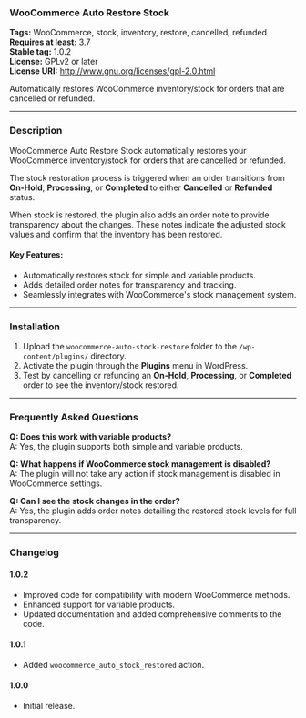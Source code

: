 ### WooCommerce Auto Restore Stock

**Tags:** WooCommerce, stock, inventory, restore, cancelled, refunded\
**Requires at least:** 3.7\
**Stable tag:** 1.0.2\
**License:** GPLv2 or later\
**License URI:** <http://www.gnu.org/licenses/gpl-2.0.html>

Automatically restores WooCommerce inventory/stock for orders that are cancelled or refunded.

* * * * *

### Description

WooCommerce Auto Restore Stock automatically restores your WooCommerce inventory/stock for orders that are cancelled or refunded.

The stock restoration process is triggered when an order transitions from **On-Hold**, **Processing**, or **Completed** to either **Cancelled** or **Refunded** status.

When stock is restored, the plugin also adds an order note to provide transparency about the changes. These notes indicate the adjusted stock values and confirm that the inventory has been restored.

#### Key Features:

-   Automatically restores stock for simple and variable products.
-   Adds detailed order notes for transparency and tracking.
-   Seamlessly integrates with WooCommerce's stock management system.

* * * * *

### Installation

1.  Upload the `woocommerce-auto-stock-restore` folder to the `/wp-content/plugins/` directory.
2.  Activate the plugin through the **Plugins** menu in WordPress.
3.  Test by cancelling or refunding an **On-Hold**, **Processing**, or **Completed** order to see the inventory/stock restored.

* * * * *

### Frequently Asked Questions

**Q: Does this work with variable products?**\
A: Yes, the plugin supports both simple and variable products.

**Q: What happens if WooCommerce stock management is disabled?**\
A: The plugin will not take any action if stock management is disabled in WooCommerce settings.

**Q: Can I see the stock changes in the order?**\
A: Yes, the plugin adds order notes detailing the restored stock levels for full transparency.

* * * * *

### Changelog

#### 1.0.2

-   Improved code for compatibility with modern WooCommerce methods.
-   Enhanced support for variable products.
-   Updated documentation and added comprehensive comments to the code.

#### 1.0.1

-   Added `woocommerce_auto_stock_restored` action.

#### 1.0.0

-   Initial release.